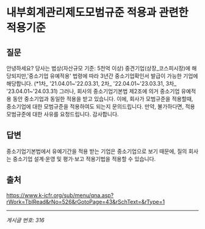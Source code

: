 # 내부회계관리제도모범규준 적용과 관련한 적용기준

## 질문
안녕하세요?
당사는 법상(자산규모 기준: 5천억 이상) 중견기업(상장_코스피시장)에 해당되지만,'중소기업 유예적용' 법령에 따라 3년간 중소기업확인서 발급이 가능한 기업에 해당합니다.
(*1차_ '21.04.01~'22.03.31, 2차_ '22.04.01~'23.03.31, 3차_ '23.04.01~'24.03.31)
그러나, 회사의 중소기업기본법 제2조에 의거 중소기업 유예적용 동안 중소기업과 동일한 적용을 받고 있습니다.
이에, 회사가 모범규준을 적용할때, 중소기업에 대한 모범규준을 적용하여도 되는지 문의드립니다.
만약, 불가하다면, 적용 모범규준에 대한 사유를 요청드립니다.
감사합니다.

## 답변
중소기업기본법에서 유예기간을 적용 받는 기업은 중소기업으로 보기 때문에, 질의 회사는 중소기업 설계·운영 및 평가·보고 적용기법을 적용할 수 있습니다.

## 출처
https://www.k-icfr.org/sub/menu/qna.asp?rWork=TblRead&rNo=526&rGotoPage=43&rSchText=&rType=1

---
*게시글 번호: 316*
